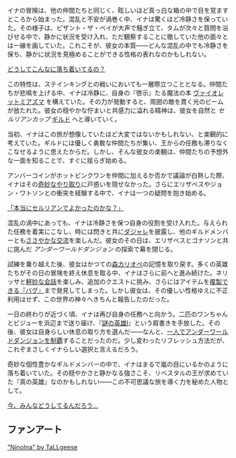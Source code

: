 <!-- title: ニノイナ -->
<!-- status: 生存 -->

イナの冒険は、他の仲間たちと同じく、眩しいほど真っ白な箱の中で目を覚ますところから始まった。混乱と不安が渦巻く中、イナは驚くほど冷静さを保っていた。その様子は、ピザント・ザ・ベイが大声で騒ぎ立て、タムが次々と質問を浴びせる中で、静かに状況を受け入れ、ただ観察することに徹していた他の面々とは一線を画していた。これこそが、彼女の本質――どんな混乱の中でも冷静さを保ち、静かに状況を見極めることができる性格の表れなのかもしれない。

[どうしてこんなに落ち着いてるの？](#embed:https://www.youtube.com/live/THllQCVOYzY?t=240s)

この特性は、ステインキングとの戦いにおいても一層際立つこととなる。仲間たちが悲鳴を上げる中、イナは冷静に、自身の『啓示』たる魔法の本 [ヴァイオレットミアズマ](https://www.youtube.com/live/THllQCVOYzY?t=3183s) を構えていた。その力が発動すると、周囲の敵を貫く光のビームが放たれた。彼女の穏やかな佇まいと共感力に溢れる精神は、彼女を自然と _セルリアンカップ_ [ギルド](https://www.youtube.com/watch?v=THllQCVOYzY&t=3425s) へと導いていく。

当初、イナはこの旅が想像していたほど大変ではないかもしれない、と楽観的に考えていた。ギルドには優しく勇敢な仲間たちが集い、王からの任務も滞りなくこなせるように思えたからだ。しかし、そんな彼女の楽観は、仲間たちの予想外な一面を知ることで、すぐに揺らぎ始める。

アンバーコインがホットピンクワンを仲間に加えるか否かで議論が白熱した際、イナはその[奇妙なやり取り](https://www.youtube.com/live/THllQCVOYzY?feature=shared&t=5761)に戸惑いを隠せなかった。さらにエリザベスやジョン・ワトソンとの衝突を経験する中で、イナは一つの疑問を抱き始める。

[「本当にセルリアンでよかったのかな？」](#embed:https://www.youtube.com/live/THllQCVOYzY?t=6125s)

混乱の渦中にあっても、イナは冷静さを保つ自身の役割を受け入れた。与えられた任務を着実にこなし、時には閃きと共に[ダジャレ](https://www.youtube.com/live/THllQCVOYzY?feature=shared&t=7603s)を披露し、他のギルドメンバーとも[ささやかな交流](https://www.youtube.com/watch?v=THllQCVOYzY&t=9680s)を楽しんだ。彼女のその日は、エリザベスとゴナソンと共に挑んだ _アンダーワールドダンジョン_ の探索で幕を閉じる。

試練を乗り越えた後、彼女はかつての[森カリオペ](https://www.youtube.com/watch?v=THllQCVOYzY?t=12389s)の記憶を取り戻す。多くの英雄たちがその日の冒険を終え休息を取る中、イナはさらに前へと進み続けた。ネリッサと[軽妙な会話](https://www.youtube.com/watch?v=THllQCVOYzY?t=14236s)を楽しみ、追加のクエストに挑み、さらにはアイテムを[複製できる『バグ』](https://www.youtube.com/watch?v=THllQCVOYzY?t=17960s)まで発見してしまった。しかし彼女は、その優しい性格ゆえに不正利用はせず、この世界の神々へきちんと報告したのだった。

一日の終わりが近づく頃、イナは再び自身の任務へと向かう。二匹のワンちゃんとビジューを浜辺まで送り届け、『[謎の英雄Ⅰ](https://www.youtube.com/live/THllQCVOYzY?feature=shared&t=18239s)』という肩書きを手放した。その後、彼女は自身らしい休息の取り方を選んだ――なんと、[一人でアンダーワールドダンジョンを制覇](https://www.youtube.com/live/THllQCVOYzY?feature=shared&t=19659s)することだったのだ。少し変わったリフレッシュ方法だが、これぞまさしくイナらしい選択と言えるだろう。

奇妙な個性豊かなギルドメンバーの中で、イナはまるで嵐の目にいるかのように落ち着いていた。その穏やかさと静かなる強さこそ、リベスタルの王が求めていた『真の英雄』なのかもしれない――この不可思議な旅を導く力を秘めた人物として。

[今、みんなどうしてるんだろう…](#embed:https://www.youtube.com/live/THllQCVOYzY?t=6842)

## ファンアート

["NinoIna" by TaLLgeese](https://x.com/LgeeseL/status/1832493697914827120)
